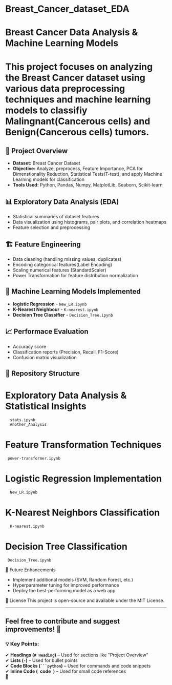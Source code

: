 # Breast_Cancer_dataset_EDA
# Breast Cancer Data Analysis & Machine Learning Models
# This project focuses on analyzing the Breast Cancer dataset using various data preprocessing techniques and machine learning models to classifiy Malingnant(Cancerous cells) and Benign(Cancerous cells) tumors.

## 📌 Project Overview 
  - **Dataset:** Breast Cancer Dataset
  - **Objective:** Analyze, preprocess, Feature Importance, PCA for Dimenstionality Reduction, 
                   Statistical Tests(T-test), and apply Machine Learning models for classification
  - **Tools Used:** Python, Pandas, Numpy, MatplotLib, Seaborn, Scikit-learn

 ## 📊 Exploratory Data Analysis (EDA)
  - Statistical summaries of dataset features
  - Data visualization using histograms, pair plots, and correlation heatmaps
  - Feature selection and preprocessing

 ## 🏗️ Feature Engineering 
  - Data cleaning (handling missing values, duplicates)
  - Encoding categorical features(Label Encoding)
  - Scaling numerical features (StandardScaler)
  - Power Transformation for feature distribution normalization

 ## 🤖 Machine Learning Models Implemented 
  - **logistic Regression** - `New_LR.ipynb`
  - **K-Nearest Neighbour** - `K-nearest.ipynb`
  - **Decision Tree Classifier** - `Decision_Tree.ipynb`

 ## 📈 Performace Evaluation 
  - Accuracy score
  - Classification reports (Precision, Recall, F1-Score)
  - Confusion matrix visualization

 ## 📂 Repository Structure
   # Exploratory Data Analysis & Statistical Insights  
      stats.ipynb 
      Another_Analysis 
  # Feature Transformation Techniques 
     power-transformer.ipynb
  # Logistic Regression Implementation 
      New_LR.ipynb
  # K-Nearest Neighbors Classification
      K-nearest.ipynb
  # Decision Tree Classification 
     Decision_Tree.ipynb

  📌 Future Enhancements
  - Implement additional models (SVM, Random Forest, etc.)
  - Hyperparameter tuning for improved performance
  - Deploy the best-performing model as a web app
  
  📜 License
      This project is open-source and available under the MIT License.


---
## Feel free to contribute and suggest improvements! 🚀
### **💡 Key Points:**  
✔ **Headings (`# Heading`)** – Used for sections like "Project Overview"  
✔ **Lists (`-`)** – Used for bullet points  
✔ **Code Blocks (` ```python `)** – Used for commands and code snippets  
✔ **Inline Code (` `code` `)** – Used for small code references  
🚀

